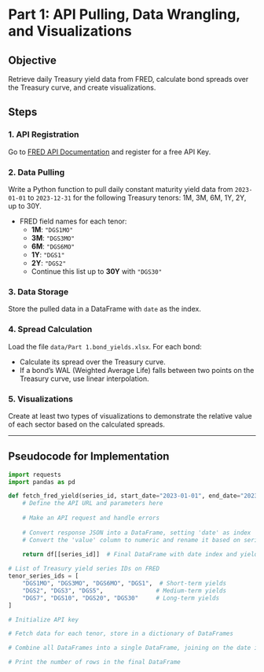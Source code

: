 # Part 1: API Pulling, Data Wrangling, and Visualizations

## Objective
Retrieve daily Treasury yield data from FRED, calculate bond spreads over the Treasury curve, and create visualizations.

## Steps

### 1. API Registration
Go to [FRED API Documentation](https://fred.stlouisfed.org/docs/api/fred/) and register for a free API Key.

### 2. Data Pulling
Write a Python function to pull daily constant maturity yield data from `2023-01-01` to `2023-12-31` for the following Treasury tenors: 1M, 3M, 6M, 1Y, 2Y, up to 30Y.

- FRED field names for each tenor:
  - **1M**: `"DGS1MO"`
  - **3M**: `"DGS3MO"`
  - **6M**: `"DGS6MO"`
  - **1Y**: `"DGS1"`
  - **2Y**: `"DGS2"`
  - Continue this list up to **30Y** with `"DGS30"`

### 3. Data Storage
Store the pulled data in a DataFrame with `date` as the index.

### 4. Spread Calculation
Load the file `data/Part 1.bond_yields.xlsx`. For each bond:
- Calculate its spread over the Treasury curve.
- If a bond’s WAL (Weighted Average Life) falls between two points on the Treasury curve, use linear interpolation.

### 5. Visualizations
Create at least two types of visualizations to demonstrate the relative value of each sector based on the calculated spreads.

---

## Pseudocode for Implementation

```python
import requests
import pandas as pd

def fetch_fred_yield(series_id, start_date="2023-01-01", end_date="2023-12-31", api_key="your_api_key"):
    # Define the API URL and parameters here
    
    # Make an API request and handle errors
    
    # Convert response JSON into a DataFrame, setting 'date' as index
    # Convert the 'value' column to numeric and rename it based on series_id
    
    return df[[series_id]]  # Final DataFrame with date index and yield column

# List of Treasury yield series IDs on FRED
tenor_series_ids = [
    "DGS1MO", "DGS3MO", "DGS6MO", "DGS1",  # Short-term yields
    "DGS2", "DGS3", "DGS5",               # Medium-term yields
    "DGS7", "DGS10", "DGS20", "DGS30"     # Long-term yields
]

# Initialize API key

# Fetch data for each tenor, store in a dictionary of DataFrames

# Combine all DataFrames into a single DataFrame, joining on the date index

# Print the number of rows in the final DataFrame
